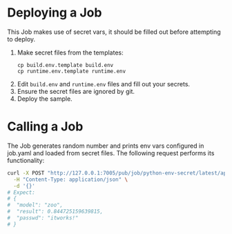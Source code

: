 # Deploying a Job
This Job makes use of secret vars, it should be filled out before attempting to deploy.
1. Make secret files from the templates:
    ```
    cp build.env.template build.env
    cp runtime.env.template runtime.env
    ```
2. Edit `build.env` and `runtime.env` files and fill out your secrets.
3. Ensure the secret files are ignored by git.
4. Deploy the sample.

# Calling a Job
The Job generates random number and prints env vars configured in job.yaml and loaded from secret files. 
The following request performs its functionality:
```bash
curl -X POST "http://127.0.0.1:7005/pub/job/python-env-secret/latest/api/v1/perform" \
  -H "Content-Type: application/json" \
  -d '{}'
# Expect:
# {
#  "model": "zoo",
#  "result": 0.844725159639815,
#  "passwd": "itworks!"
# }
```
